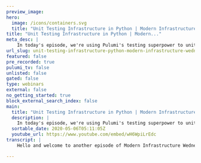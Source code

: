 ```yaml
---
preview_image:
hero:
  image: /icons/containers.svg
  title: "Unit Testing Infrastructure in Python | Modern Infrastructure Wednesday 2020-05-06"
title: "Unit Testing Infrastructure in Python | Modern..."
meta_desc: |
    In today's episode, we're using Pulumi's testing superpower to unit test a Python infrastructure application. Code for this episode available here:...
url_slug: unit-testing-infrastructure-python-modern-infrastructure-wednesday-20200506
featured: false
pre_recorded: true
pulumi_tv: false
unlisted: false
gated: false
type: webinars
external: false
no_getting_started: true
block_external_search_index: false
main:
  title: "Unit Testing Infrastructure in Python | Modern Infrastructure Wednesday 2020-05-06"
  description: |
    In today's episode, we're using Pulumi's testing superpower to unit test a Python infrastructure application. Code for this episode available here:  https://github.com/pulumi/pulumitv/tree/master/modern-infrastructure-wednesday/2020-05-06  The examples are in Python but Pulumi makes it easy to stand up infrastructure in your favorite languages including TypeScript, JavaScript, Go, and .NET - saving time over legacy tools like CloudFormation and Terraform.  https://www.pulumi.com/docs/get-started/?utm_campaign=PulumiTV&utm_source=youtube.com&utm_medium=video
  sortable_date: 2020-05-06T05:11:05Z
  youtube_url: https://www.youtube.com/embed/wH6WpiLrEdc
transcript: |
    Hello and welcome to another episode of Modern Infrastructure Wednesday. I'm your host, Lie Zen. And today we'll be covering unit testing, infrastructure in Python. Specifically, we're going to take an existing Pulumi example. So we're not gonna go build a ton of new stuff today. Uh But we, what we, what we will do is build a ton of tests or a bunch of tests and we're gonna take an existing example, add some tests to it, make sure that it's doing what we expect it to do and really just explore the superpower of unit testing in Pulumi. So this is one of the new features we've added in Pulumi 20 a couple of episodes ago, I mentioned kind of some of the things we are doing to 20, how to upgrade to 20 and one of the superpowers in 20 is unit testing which you would expect to be able to do for code. So let's get started. Uh I've already actually um gone ahead and copied over uh an existing example. It's called GCP PY functions. If you go to uh github dot com slash Pulumi slash examples, you'll find hundreds of examples that we have in our repository. Uh This is just one of them. It's a fairly simple example if we look at the uh main py here, uh really, it's just, you know, we're going to do some configuration and then let me get rid of this terminal. Uh And then we're going to uh create a bucket and then take all the things that are in, in the source code path, which is uh up here. So it's just right here. Uh We'll take those things, put it into an archive and then stick that into a bucket object. And then we will uh create a function uh along with a IM member as part of that. So if you, if we actually run a PLU can actually see what this would look like if we were to run this and we could run, pull me up and have this actually uh create the function and everything. But that's not really testing, that's manual testing. That's not unit testing. That's not really going to be a good way to ensure we have maintainable code going forward. So let's actually write some tests. Uh So the first thing I'm going to do is uh mention a couple of things. One is uh I added pi test and pie test watch. So if you're following along at home, um you'll have to add these two requirements. I've already installed these requirements using PT. The other thing I'm going to do is I'm going to uh refactor the code a little bit and move everything from here before the exports into here and here all imports 20 import. Um Thanks. So if we let me pre our refactored code, which should still work, which it does obviously. Um And now let's do some testing. So let's create a file. Let's call it test funks and let's import by just, and we also import really. And we can totally imagine just like, you know, let's just get this going here. We'll, we're one pie test watch and um we'll create, you know, we can, you can totally imagine like, you know, test something and uh we should see this pass. Great. So that's, that's expected. And let's actually go and find the docs for testing because I can never remember exactly what I have to do here. So um let's go to the unit testing page and OK, so great. I was already on Python. So I need to uh add the Mox, let's do that. So do this. And then after we set the box, we need to actually write the test. So we need to um import our actual code and then we need to uh write a have these as, as part of our test. So let's, let's do this uh do some copy paste for this. So we're gonna test funks and um let's look at what we want to test. So let me close some of these. So I think the first thing we probably want to test is that um, this bucket actually matches the, the bucket that we uh create up here, right? We wanna make sure that we're actually wiring this in correctly versus, you know, sticking this object into some place we don't expect. Um So let's, let's do that. So we'll call it test uh object in bucket. And uh as we saw in the example earlier, I should go back to here. What we typically will do is we'll take, you know, some of the outputs that come and then we'll just make sure that the things that come from those outputs uh are correct. So, uh we'll do the same thing here. So we'll return and what are we gonna check? We're gonna check uh Funk's uh the bucket that was specifically the name and we're also going to check that the uh source archive object uh that these match. So create this buckets, match function. And so we know that the actual bucket name and the source bucket. Yeah, arts de structure that and then we'll just assert that these are the same. So let's see if this runs. OK, great. So we got a passing test as we should expect and to make sure we're not doing anything too crazy here, let's change this to, you know, something and we should have this test fail, right? And so now we can see that uh this is not, this is not correct. So, let's undo that actually is interesting. You can see this is, this is none, uh, because there's, there's nothing past here, um, to this bucket name. But we can, you can totally imagine, uh, if, if I wanted to spend the time, I could also go up to here in the mock and also, uh, modify some of the mock to make sure that those all get set correctly. But. Ok, great. So we do that. Um What else should we test? Let's also see. Um ah Right. OK. So we should make sure that we have the right run time. Uh And we should also make sure that this entry point actually works. So let's, let's make a couple more tests. Um So we'll call this, um, test function run time. Actually, we don't have to do this. We just have to say, um and here we just want to make sure that the art the run time is Python 37. So, uh what is it not like that? Oh, it probably doesn't like that. This is on its own line. Yeah. So let's make a function for this uh run time, check, run time. And this just takes one argument which is the RT. OK. So we should have two passing. Oh, and I forgot to annotate this. That's why you can see it pace, it says it's a skip test. Uh Now we should have two running tests and they're both passing. Great. OK. And then the last thing I wanted to check was that this entry point is actually a valid entry point. Um And one of the cool things we should, let's see, I, I think this should work. Um But let's make sure. So let's copy this and test function entry point. Um OK. So what we're gonna do is we're going to first uh going to import the actual function itself. So that's um functions dot main. So if we go back here, you can see that we have uh this here. Um And then uh we want to functions dot main dot get, we actually wanna get the attribute off of this. And what we want to get is um the entry point. So that's ep so we basically, what we're doing here now is we're introspecting into that module to attempt to get this attribute of the um of the module. And then we're going to assert that it's colorable. So just put this all into one line actually. And I think that should work and it does. And uh we can actually make sure if we're doing the right thing here, let's change this to like get, you know, something and that should not be gullible and you can actually see it has no attribute and get something which makes sense. Um And what's also cool is if we go to the function here and we changed this to let's, let's just create a, a value here, let's just call it like, you know, some v equals true. Um And we test, we change this to uh some vowel. So the way that this will fail now is that, you know, it's not callable. So unlike before, where we couldn't get the attribute here, there is actually a thing in there called some vowel, but it's just not, it's not just, it's just not callable. So, um we're, we're verifying that the, the entry point is actually a callable function. Um You can imagine doing all sorts of additional introspection to make sure that the function returns things that, you know, in a certain way or has a certain signature or whatever it is. Um in terms of, you know, really making sure that uh the function we're providing to, to GCP is what we actually wanted to do. So I think that's, that's probably where I'll stop. I think you can, you know, just wanna give you a sense of how to write some tests um in the unit testing framework. Uh we use some introspection to really get a sense of whether or not we're passing on the right thing. Um And uh yeah, it's actually, you know, you can see in a few lines of code, it's very easy. I can use Python test watch, to uh pie test watch rather to, to uh to actually, you know, iterate all my tests as I'm going through and hopefully, you enjoyed this episode. Please subscribe and like this episode, uh if you have ideas for future episodes, please leave them in the comments. Always happy to uh respond to feedback and yeah, follow us on Twitter and we hope to see you next time on Pulumi TV. We have a special guest coming for next week. I promise you will very much like what we show next time as well. We'll cover more testing but even more in depth uh next time. So have a great week and see you next time.

---
```

